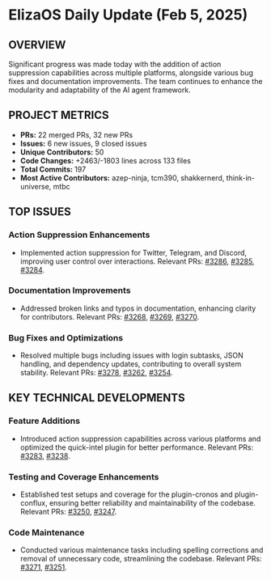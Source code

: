 # ElizaOS Daily Update (Feb 5, 2025)

## OVERVIEW 
Significant progress was made today with the addition of action suppression capabilities across multiple platforms, alongside various bug fixes and documentation improvements. The team continues to enhance the modularity and adaptability of the AI agent framework.

## PROJECT METRICS
- **PRs:** 22 merged PRs, 32 new PRs
- **Issues:** 6 new issues, 9 closed issues
- **Unique Contributors:** 50
- **Code Changes:** +2463/-1803 lines across 133 files
- **Total Commits:** 197
- **Most Active Contributors:** azep-ninja, tcm390, shakkernerd, think-in-universe, mtbc

## TOP ISSUES
### Action Suppression Enhancements
- Implemented action suppression for Twitter, Telegram, and Discord, improving user control over interactions. Relevant PRs: [#3286](https://github.com/elizaos/eliza/pull/3286), [#3285](https://github.com/elizaos/eliza/pull/3285), [#3284](https://github.com/elizaos/eliza/pull/3284).

### Documentation Improvements
- Addressed broken links and typos in documentation, enhancing clarity for contributors. Relevant PRs: [#3268](https://github.com/elizaos/eliza/pull/3268), [#3269](https://github.com/elizaos/eliza/pull/3269), [#3270](https://github.com/elizaos/eliza/pull/3270).

### Bug Fixes and Optimizations
- Resolved multiple bugs including issues with login subtasks, JSON handling, and dependency updates, contributing to overall system stability. Relevant PRs: [#3278](https://github.com/elizaos/eliza/pull/3278), [#3262](https://github.com/elizaos/eliza/pull/3262), [#3254](https://github.com/elizaos/eliza/pull/3254).

## KEY TECHNICAL DEVELOPMENTS
### Feature Additions
- Introduced action suppression capabilities across various platforms and optimized the quick-intel plugin for better performance. Relevant PRs: [#3283](https://github.com/elizaos/eliza/pull/3283), [#3238](https://github.com/elizaos/eliza/pull/3238).

### Testing and Coverage Enhancements
- Established test setups and coverage for the plugin-cronos and plugin-conflux, ensuring better reliability and maintainability of the codebase. Relevant PRs: [#3250](https://github.com/elizaos/eliza/pull/3250), [#3247](https://github.com/elizaos/eliza/pull/3247).

### Code Maintenance
- Conducted various maintenance tasks including spelling corrections and removal of unnecessary code, streamlining the codebase. Relevant PRs: [#3271](https://github.com/elizaos/eliza/pull/3271), [#3251](https://github.com/elizaos/eliza/pull/3251).